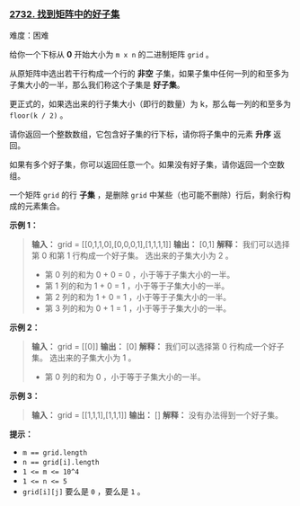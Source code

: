 ### [2732\. 找到矩阵中的好子集](https://leetcode.cn/problems/find-a-good-subset-of-the-matrix/)

难度：困难

给你一个下标从 **0** 开始大小为 `m x n` 的二进制矩阵 `grid` 。

从原矩阵中选出若干行构成一个行的 **非空** 子集，如果子集中任何一列的和至多为子集大小的一半，那么我们称这个子集是 **好子集**。

更正式的，如果选出来的行子集大小（即行的数量）为 k，那么每一列的和至多为 `floor(k / 2)` 。

请你返回一个整数数组，它包含好子集的行下标，请你将子集中的元素 **升序** 返回。

如果有多个好子集，你可以返回任意一个。如果没有好子集，请你返回一个空数组。

一个矩阵 `grid` 的行 **子集** ，是删除 `grid` 中某些（也可能不删除）行后，剩余行构成的元素集合。

**示例 1：**

> **输入：** grid = \[[0,1,1,0],[0,0,0,1],[1,1,1,1]]
> **输出：** [0,1]
> **解释：** 我们可以选择第 0 和第 1 行构成一个好子集。
> 选出来的子集大小为 2 。
>
> - 第 0 列的和为 0 + 0 = 0 ，小于等于子集大小的一半。
> - 第 1 列的和为 1 + 0 = 1 ，小于等于子集大小的一半。
> - 第 2 列的和为 1 + 0 = 1 ，小于等于子集大小的一半。
> - 第 3 列的和为 0 + 1 = 1 ，小于等于子集大小的一半。

**示例 2：**

> **输入：** grid = \[[0]]
> **输出：** [0]
> **解释：** 我们可以选择第 0 行构成一个好子集。
> 选出来的子集大小为 1 。
>
> - 第 0 列的和为 0 ，小于等于子集大小的一半。

**示例 3：**

> **输入：** grid = \[[1,1,1],[1,1,1]]
> **输出：** []
> **解释：** 没有办法得到一个好子集。

**提示：**

- `m == grid.length`
- `n == grid[i].length`
- `1 <= m <= 10^4`
- `1 <= n <= 5`
- `grid[i][j]` 要么是 `0` ，要么是 `1` 。
